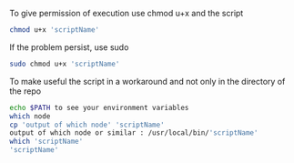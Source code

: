 To give permission of execution use chmod u+x and the script
```bash
chmod u+x 'scriptName'
```

If the problem persist, use sudo
```bash
sudo chmod u+x 'scriptName'
```
To make useful the script in a workaround and not only in the directory of the repo
```bash
echo $PATH to see your environment variables
which node
cp 'output of which node' 'scriptName'
output of which node or similar : /usr/local/bin/'scriptName'
which 'scriptName'
'scriptName'
```
